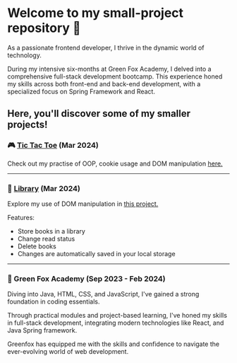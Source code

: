 # Welcome to my small-project repository 🌴
As a passionate frontend developer, I thrive in the dynamic world of technology.

During my intensive six-months at Green Fox Academy, I delved into a comprehensive full-stack development bootcamp. 
This experience honed my skills across both front-end and back-end development, with a specialized focus on Spring Framework and React.

Here, you'll discover some of my smaller projects!
---

### 🎮 [Tic Tac Toe](https://tic-tac-toe-nu-inky.vercel.app/) (Mar 2024)
Check out my practise of OOP, cookie usage and DOM manipulation [here.](https://github.com/buchtikovam/projects/tree/main/tic-tac-toe)

---

### 📖 [Library](https://library-omega-five.vercel.app/) (Mar 2024) 
Explore my use of DOM manipulation in [this project.](https://github.com/buchtikovam/projects/tree/main/library)

Features:
- Store books in a library
- Change read status
- Delete books
- Changes are automatically saved in your local storage

---
### 🦊 Green Fox Academy (Sep 2023 - Feb 2024)
Diving into Java, HTML, CSS, and JavaScript, I've gained a strong foundation in coding essentials. 

Through practical modules and project-based learning, I've honed my skills in full-stack development, integrating modern technologies like React, and Java Spring framework. 

Greenfox has equipped me with the skills and confidence to navigate the ever-evolving world of web development.
